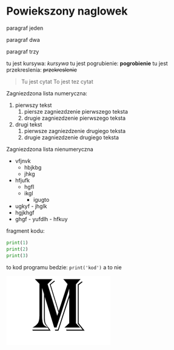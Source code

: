 # Powiekszony naglowek

paragraf jeden

paragraf dwa

paragraf trzy 

tu jest kursywa: *kursywa*
tu jest pogrubienie: **pogrobienie**
tu jest przekreslenia: ~~przekreslenie~~

>Tu jest cytat
>To jest tez cytat

Zagniezdzona lista numeryczna:
1. pierwszy tekst
	1. piersze zagniezdzenie pierwszego teksta
	2. drugie zagniezdzenie pierwszego teksta
2. drugi tekst
	1. pierwsze zagniezdzenie drugiego teksta
	2. drugie zagniezdzenie drugiego teksta


Zagniezdzona lista nienumeryczna
- vfjnvk
    - hbjkbg
    - jhkg
- hfjufk
    - hgfl
    - ikgl
        - igugto
- ugkyf
        - jhglk
- hgjkhgf
- ghgf
        - yufdlh
        - hfkuy


fragment kodu:
```py
print(1)
print(2)
print(3)
```


to kod programu bedzie: `print('kod')` a to nie


![moj obraz](obrazek.png "obraz")


